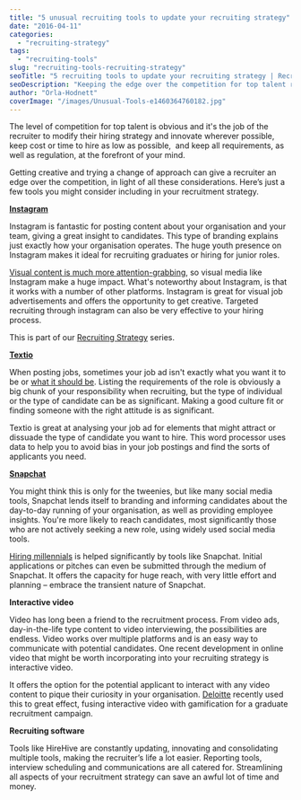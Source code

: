 ```yaml
---
title: "5 unusual recruiting tools to update your recruiting strategy"
date: "2016-04-11"
categories:
  - "recruiting-strategy"
tags:
  - "recruiting-tools"
slug: "recruiting-tools-recruiting-strategy"
seoTitle: "5 recruiting tools to update your recruiting strategy | Recruiting tools"
seoDescription: "Keeping the edge over the competition for top talent requires constant innovation. Here's recruiting tools to help you find your next successful hire."
author: "Orla-Hodnett"
coverImage: "/images/Unusual-Tools-e1460364760182.jpg"
---
```


The level of competition for top talent is obvious and it's the job of the recruiter to modify their hiring strategy and innovate wherever possible, keep cost or time to hire as low as possible,  and keep all requirements, as well as regulation, at the forefront of your mind.

Getting creative and trying a change of approach can give a recruiter an edge over the competition, in light of all these considerations. Here’s just a few tools you might consider including in your recruitment strategy.

[**Instagram**](https://www.instagram.com/)

Instagram is fantastic for posting content about your organisation and your team, giving a great insight to candidates. This type of branding explains just exactly how your organisation operates. The huge youth presence on Instagram makes it ideal for recruiting graduates or hiring for junior roles.

[Visual content is much more attention-grabbing](http://www.socialtalent.co/blog/recruiting-with-instagram), so visual media like Instagram make a huge impact. What's noteworthy about Instagram, is that it works with a number of other platforms. Instagram is great for visual job advertisements and offers the opportunity to get creative. Targeted recruiting through instagram can also be very effective to your hiring process.

This is part of our [Recruiting Strategy](http://hirehive.io/recruiting-strategy/) series.

[**Textio**](https://textio.com/)

When posting jobs, sometimes your job ad isn't exactly what you want it to be or [what it should be](http://theundercoverrecruiter.com/writing-effective-job-advertisement-tips/). Listing the requirements of the role is obviously a big chunk of your responsibility when recruiting, but the type of individual or the type of candidate can be as significant. Making a good culture fit or finding someone with the right attitude is as significant.

Textio is great at analysing your job ad for elements that might attract or dissuade the type of candidate you want to hire. This word processor uses data to help you to avoid bias in your job postings and find the sorts of applicants you need.

[**Snapchat**](https://www.snapchat.com/)

You might think this is only for the tweenies, but like many social media tools, Snapchat lends itself to branding and informing candidates about the day-to-day running of your organisation, as well as providing employee insights. You're more likely to reach candidates, most significantly those who are not actively seeking a new role, using widely used social media tools.

[Hiring millennials](http://www.inc.com/mark-miller/8-things-you-must-do-when-hiring-millennials.html) is helped significantly by tools like Snapchat. Initial applications or pitches can even be submitted through the medium of Snapchat. It offers the capacity for huge reach, with very little effort and planning – embrace the transient nature of Snapchat.

**Interactive video**

Video has long been a friend to the recruitment process. From video ads, day-in-the-life type content to video interviewing, the possibilities are endless. Video works over multiple platforms and is an easy way to communicate with potential candidates. One recent development in online video that might be worth incorporating into your recruiting strategy is interactive video.

It offers the option for the potential applicant to interact with any video content to pique their curiosity in your organisation. [Deloitte](http://www.afr.com/technology/deloitte-creates-customised-game-for-recruiting-graduates-20160227-gn5hyb) recently used this to great effect, fusing interactive video with gamification for a graduate recruitment campaign.

**Recruiting software**

Tools like HireHive are constantly updating, innovating and consolidating multiple tools, making the recruiter’s life a lot easier. Reporting tools, interview scheduling and communications are all catered for. Streamlining all aspects of your recruitment strategy can save an awful lot of time and money.
